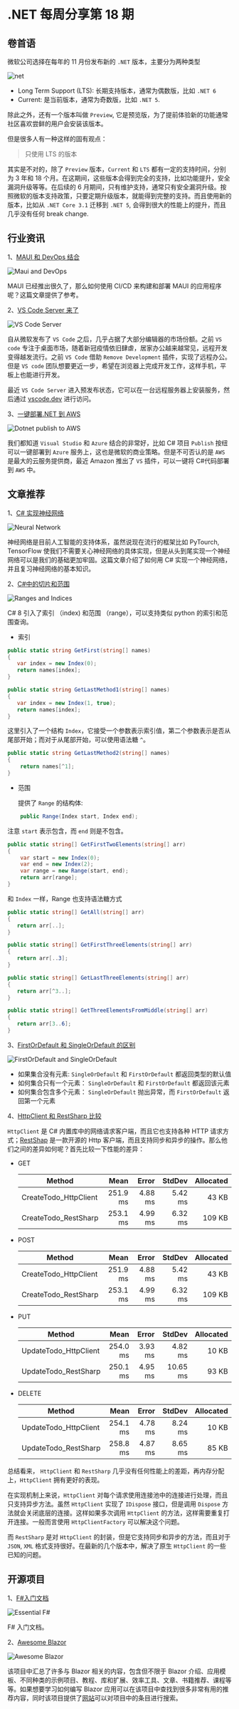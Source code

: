 # .NET 每周分享第 18 期

## 卷首语

微软公司选择在每年的 11 月份发布新的 `.NET` 版本，主要分为两种类型

![net](https://dotnetweeklyimages.blob.core.windows.net/018/DotnetEdition.png)

- Long Term Support (LTS): 长期支持版本，通常为偶数版，比如 `.NET 6`
- Current: 是当前版本，通常为奇数版，比如 `.NET 5`.

除此之外，还有一个版本叫做 `Preview`, 它是预览版，为了提前体验新的功能通常社区喜欢尝鲜的用户会安装该版本。

但是很多人有一种这样的固有观点：

> 只使用 LTS 的版本

其实是不对的，除了 `Preview` 版本，`Current` 和 `LTS` 都有一定的支持时间，分别为 3 年和 18 个月。在这期间，这些版本会得到完全的支持，比如功能提升，安全漏洞升级等等。在后续的 6 月期间，只有维护支持，通常只有安全漏洞升级。按照微软的版本支持政策，只要定期升级版本，就能得到完整的支持。而且使用新的版本，比如从 `.NET Core 3.1` 迁移到 `.NET 5`, 会得到很大的性能上的提升，而且几乎没有任何 break change.

## 行业资讯

1、[MAUI 和 DevOps 结合](https://devblogs.microsoft.com/dotnet/devops-for-dotnet-maui/)

![Maui and DevOps](https://dotnetweeklyimages.blob.core.windows.net/018/MauiAndDevOps.png)

MAUI 已经推出很久了，那么如何使用 CI/CD 来构建和部署 MAUI 的应用程序呢？这篇文章提供了参考。

2、[VS Code Server 来了](https://dotnetweeklyimages.blob.core.windows.net/018/VSCodeServer.png)

![VS Code Server](https://dotnetweeklyimages.blob.core.windows.net/018/VSCodeServer.png)

自从微软发布了 `VS Code` 之后，几乎占据了大部分编辑器的市场份额。之前 `VS code` 专注于桌面市场，随着新冠疫情依旧肆虐，居家办公越来越常见，远程开发变得越发流行。之前 `VS Code` 借助 `Remove Development` 插件，实现了远程办公。但是 `VS code` 团队想要更近一步，希望在浏览器上完成开发工作，这样手机，平板上也能进行开发。

最近 `VS Code Server` 进入预发布状态，它可以在一台远程服务器上安装服务，然后通过 [vscode.dev](http://vscode.dev) 进行访问。

3、[一键部署.NET 到 AWS](https://aws.amazon.com/blogs/developer/aws-announces-a-streamlined-deployment-experience-for-net-applications)

![Dotnet publish to AWS](https://dotnetweeklyimages.blob.core.windows.net/018/PublishAWS.png)

我们都知道 `Visual Studio` 和 `Azure` 结合的非常好，比如 C# 项目 `Publish` 按纽可以一键部署到 `Azure` 服务上，这也是微软的商业策略。但是不可否认的是 `AWS` 是最大的云服务提供商，最近 Amazon 推出了 `VS` 插件，可以一键将 C#代码部署到 `AWS` 中。

## 文章推荐

1、[C# 实现神经网络](https://rubikscode.net/2022/07/04/implementing-simple-neural-network-in-c/)

![Neural Network](https://dotnetweeklyimages.blob.core.windows.net/018/NeuralNetwork.png)

神经网络是目前人工智能的支持体系，虽然说现在流行的框架比如 PyTourch, TensorFlow 使我们不需要关心神经网络的具体实现，但是从头到尾实现一个神经网络可以是我们的基础更加牢固。这篇文章介绍了如何用 C# 实现一个神经网络，并且复习神经网络的基本知识。

2、[C#中的切片和范围](https://code-maze.com/csharp-ranges-and-indices/)

![Ranges and Indices](https://dotnetweeklyimages.blob.core.windows.net/018/RangesAndIndices.png)

C# 8 引入了索引 （index) 和范围 （range），可以支持类似 python 的索引和范围查询。

- 索引

```csharp
public static string GetFirst(string[] names)
{
   var index = new Index(0);
   return names[index];
}

public static string GetLastMethod1(string[] names)
{
   var index = new Index(1, true);
   return names[index];
}
```

这里引入了一个结构 `Index`，它接受一个参数表示索引值，第二个参数表示是否从尾部开始；而对于从尾部开始，可以使用语法糖 `^`。

```csharp
public static string GetLastMethod2(string[] names)
{
    return names[^1];
}

```

- 范围

  提供了 `Range` 的结构体:

```csharp
    public Range(Index start, Index end);
```

注意 `start` 表示包含，而 `end` 则是不包含。

```csharp
public static string[] GetFirstTwoElements(string[] arr)
{
    var start = new Index(0);
    var end = new Index(2);
    var range = new Range(start, end);
    return arr[range];
}
```

和 `Index` 一样，Range 也支持语法糖方式

```csharp
public static string[] GetAll(string[] arr)
{
   return arr[..];
}

public static string[] GetFirstThreeElements(string[] arr)
{
   return arr[..3];
}

public static string[] GetLastThreeElements(string[] arr)
{
   return arr[^3..];
}

public static string[] GetThreeElementsFromMiddle(string[] arr)
{
   return arr[3..6];
}
```

3、[FirstOrDefault 和 SingleOrDefault 的区别](https://www.youtube.com/watch?v=ZTWl2s8ScMc&ab_channel=NickChapsas)

![FirstOrDefault and SingleOrDefault](https://dotnetweeklyimages.blob.core.windows.net/018/FirstOrSingle.png)

- 如果集合没有元素: `SingleOrDefault` 和 `FirstOrDefault` 都返回类型的默认值
- 如何集合只有一个元素： `SingleOrDefault` 和 `FirstOrDefault` 都返回该元素
- 如何集合包含多个元素： `SingleOrDefault` 抛出异常，而 `FirstOrDefault` 返回第一个元素

4、[HttpClient 和 RestSharp 比较](https://code-maze.com/httpclient-vs-restsharp)

`HttpClient` 是 C# 内置库中的网络请求客户端，而且它也支持各种 HTTP 请求方式；[RestShap](https://github.com/restsharp/RestSharp) 是一款开源的 Http 客户端，而且支持同步和异步的操作。那么他们之间的差异如何呢？首先比较一下性能的差异：

- GET

  | Method                |     Mean |   Error |  StdDev | Allocated |
  | --------------------- | -------: | ------: | ------: | --------: |
  | CreateTodo_HttpClient | 251.9 ms | 4.88 ms | 5.42 ms |     43 KB |
  | CreateTodo_RestSharp  | 253.1 ms | 4.99 ms | 6.32 ms |    109 KB |

- POST

  | Method                |     Mean |   Error |  StdDev | Allocated |
  | --------------------- | -------: | ------: | ------: | --------: |
  | CreateTodo_HttpClient | 251.9 ms | 4.88 ms | 5.42 ms |     43 KB |
  | CreateTodo_RestSharp  | 253.1 ms | 4.99 ms | 6.32 ms |    109 KB |

- PUT

  | Method                |     Mean |   Error |   StdDev | Allocated |
  | --------------------- | -------: | ------: | -------: | --------: |
  | UpdateTodo_HttpClient | 254.0 ms | 3.93 ms |  4.82 ms |     10 KB |
  | UpdateTodo_RestSharp  | 250.1 ms | 4.95 ms | 10.65 ms |     93 KB |

- DELETE

  | Method                |     Mean |   Error |  StdDev | Allocated |
  | --------------------- | -------: | ------: | ------: | --------: |
  | UpdateTodo_HttpClient | 254.1 ms | 4.78 ms | 8.24 ms |     10 KB |
  | UpdateTodo_RestSharp  | 258.8 ms | 4.87 ms | 8.65 ms |     85 KB |

总结看来， `HttpClient` 和 `RestSharp` 几乎没有任何性能上的差距，再内存分配上，`HttpClient` 拥有更好的表现。

在实现机制上来说，`HttpClient` 对每个请求使用连接池中的连接进行处理，而且只支持异步方法。虽然 `HttpClient` 实现了 `IDispose` 接口，但是调用 `Dispose` 方法就会关闭底层的连接。这样如果多次调用 `HttpClient` 的方法，这样需要重复打开连接。一般而言使用 `HttpClientFactory` 可以解决这个问题。

而 `RestSharp` 是对 `HttpClient` 的封装，但是它支持同步和异步的方法，而且对于 `JSON`, `XML` 格式支持很好。在最新的几个版本中，解决了原生 `HttpClient` 的一些已知的问题。

## 开源项目

1、[F#入门文档](https://leanpub.com/essential-fsharp)

![Essential F#](https://dotnetweeklyimages.blob.core.windows.net/018/EssentialFsharp.png)

F# 入门文档。

2、[Awesome Blazor](https://github.com/AdrienTorris/awesome-blazor)

![Awesome Blazor](https://dotnetweeklyimages.blob.core.windows.net/018/AwesomeBlazor.png)

该项目中汇总了许多与 Blazor 相关的内容，包含但不限于 Blazor 介绍、应用模板、不同种类的示例项目、教程、库和扩展、效率工具、文章、书籍推荐、课程等等。如果想要学习如何编写 Blazor 应用可以在该项目中查找到很多非常有用的推荐内容，同时该项目提供了[网站](https://jsakamoto.github.io/awesome-blazor-browser)可以对项目中的条目进行搜索。
